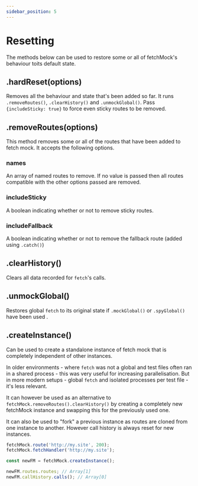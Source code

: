 ```yaml
---
sidebar_position: 5
---
```


# Resetting

The methods below can be used to restore some or all of fetchMock's behaviour toits default state.

## .hardReset(options)

Removes all the behaviour and state that's been added so far. It runs `.removeRoutes()`, `.clearHistory()` and `.unmockGlobal()`. Pass `{includeSticky: true}` to force even sticky routes to be removed.

## .removeRoutes(options)

This method removes some or all of the routes that have been added to fetch mock. It accepts the following options.

### names

An array of named routes to remove. If no value is passed then all routes compatible with the other options passed are removed.

### includeSticky

A boolean indicating whether or not to remove sticky routes.

### includeFallback

A boolean indicating whether or not to remove the fallback route (added using `.catch()`)

## .clearHistory()

Clears all data recorded for `fetch`'s calls.

## .unmockGlobal()

Restores global `fetch` to its original state if `.mockGlobal()` or `.spyGlobal()` have been used .

## .createInstance()

Can be used to create a standalone instance of fetch mock that is completely independent of other instances.

In older environments - where `fetch` was not a global and test files often ran in a shared process - this was very useful for increasing parallelisation. But in more modern setups - global `fetch` and isolated processes per test file - it's less relevant.

It can however be used as an alternative to `fetchMock.removeRoutes().clearHistory()` by creating a completely new fetchMock instance and swapping this for the previously used one.

It can also be used to "fork" a previous instance as routes are cloned from one instance to another. However call history is always reset for new instances.

```js
fetchMock.route('http://my.site', 200);
fetchMock.fetchHandler('http://my.site');

const newFM = fetchMock.createInstance();

newFM.routes.routes; // Array[1]
newFM.callHistory.calls(); // Array[0]
```
